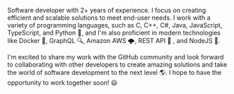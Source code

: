 Software developer with 2+ years of experience. I focus on creating efficient and scalable solutions to meet end-user needs. I work with a variety of programming languages, such as C, C++, C#, Java, JavaScript, TypeScript, and Python 🐍, and I'm also proficient in modern technologies like Docker 🐳, GraphQL 🔍, Amazon AWS 🌩️, REST API 📡 , and NodeJS 🚀.

I'm excited to share my work with the GitHub community and look forward to collaborating with other developers to create amazing solutions and take the world of software development to the next level 🌎. I hope to have the opportunity to work together soon! 😃
